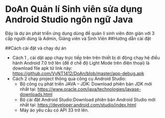 # DoAn Quản lí Sinh viên sửa dụng Android Studio ngôn ngữ Java 
Đây là dự án phát triển ứng dụng dùng để quản lí sinh viên đơn giản với 3 cấp người dùng là Admin, Giảng viên và Sinh Viên
##Hướng dẫn cài đặt 

##Cách cài đặt và chạy dự án
  - Cách 1 , cài dặt app chạy trực tiếp trên trên thiết bị di động chạy hệ điều hành Android 7.0 trở lên (để ở chế độ Light Mode trên điện thoại)  là download file apk từ link này: https://github.com/VyNT1412/DoAn/blob/master/app-debug.apk
  - Cách 2 chạy project thông qua công cụ Android Studio:
    + Bộ công cụ phát triển JAVA – JDK: Download phiên bản JDK mới nhất tại: https://www.oracle.com/java/technologies/javase-downloads.html
    + Bộ cài đặt Android Studio:Download phiên bản Android Studio mới nhất tại: https://developer.android.com/studio/index.html
    + Máy ảo yêu cầu có API 33 trở lên.

